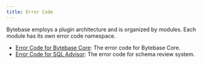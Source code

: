 ```yaml
---
title: Error Code
---
```


Bytebase employs a plugin architecture and is organized by modules. Each module has its own error code namespace.

- [Error Code for Bytebase Core](/reference/error-code/core): The error code for Bytebase Core.
- [Error Code for SQL Advisor](/reference/error-code/advisor): The error code for schema review system.
